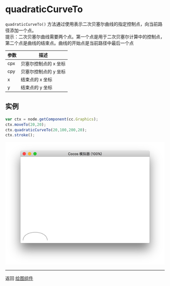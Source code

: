 # quadraticCurveTo

`quadraticCurveTo()` 方法通过使用表示二次贝塞尔曲线的指定控制点，向当前路径添加一个点。   
提示：二次贝塞尔曲线需要两个点。第一个点是用于二次贝塞尔计算中的控制点，第二个点是曲线的结束点。曲线的开始点是当前路径中最后一个点

| 参数 |   描述
| -------------- | ----------- |
|cpx | 贝塞尔控制点的 x 坐标
|cpy | 贝塞尔控制点的 y 坐标
|x | 结束点的 x 坐标
|y | 结束点的 y 坐标

## 实例

```javascript
var ctx = node.getComponent(cc.Graphics);
ctx.moveTo(20,20);
ctx.quadraticCurveTo(20,100,200,20);
ctx.stroke();
```

<a href="graphics/quadraticCurveTo.png"><img src="graphics/quadraticCurveTo.png"></a>

<hr>

返回 [绘图组件](index.md)
